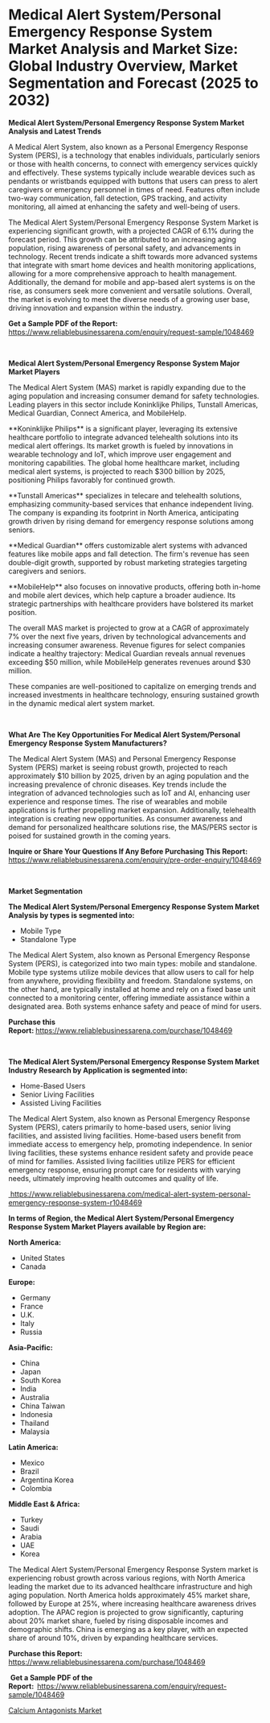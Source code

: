 <p><h1>Medical Alert System/Personal Emergency Response System Market Analysis and Market Size: Global Industry Overview, Market Segmentation and Forecast (2025 to 2032)</h1></p><p><strong>Medical Alert System/Personal Emergency Response System Market Analysis and Latest Trends</strong></p>
<p><p>A Medical Alert System, also known as a Personal Emergency Response System (PERS), is a technology that enables individuals, particularly seniors or those with health concerns, to connect with emergency services quickly and effectively. These systems typically include wearable devices such as pendants or wristbands equipped with buttons that users can press to alert caregivers or emergency personnel in times of need. Features often include two-way communication, fall detection, GPS tracking, and activity monitoring, all aimed at enhancing the safety and well-being of users.</p><p>The Medical Alert System/Personal Emergency Response System Market is experiencing significant growth, with a projected CAGR of 6.1% during the forecast period. This growth can be attributed to an increasing aging population, rising awareness of personal safety, and advancements in technology. Recent trends indicate a shift towards more advanced systems that integrate with smart home devices and health monitoring applications, allowing for a more comprehensive approach to health management. Additionally, the demand for mobile and app-based alert systems is on the rise, as consumers seek more convenient and versatile solutions. Overall, the market is evolving to meet the diverse needs of a growing user base, driving innovation and expansion within the industry.</p></p>
<p><strong>Get a Sample PDF of the Report:&nbsp;</strong> <a href="https://www.reliablebusinessarena.com/enquiry/request-sample/1048469?utm_campaign=2936&utm_medium=2&utm_source=Github&utm_content=ia&utm_term=08032025&utm_id=medical-alert-systempersonal-emergency-response-system">https://www.reliablebusinessarena.com/enquiry/request-sample/1048469</a></p>
<p>&nbsp;</p>
<p><strong>Medical Alert System/Personal Emergency Response System Major Market Players</strong></p>
<p><p>The Medical Alert System (MAS) market is rapidly expanding due to the aging population and increasing consumer demand for safety technologies. Leading players in this sector include Koninklijke Philips, Tunstall Americas, Medical Guardian, Connect America, and MobileHelp.</p><p>**Koninklijke Philips** is a significant player, leveraging its extensive healthcare portfolio to integrate advanced telehealth solutions into its medical alert offerings. Its market growth is fueled by innovations in wearable technology and IoT, which improve user engagement and monitoring capabilities. The global home healthcare market, including medical alert systems, is projected to reach $300 billion by 2025, positioning Philips favorably for continued growth.</p><p>**Tunstall Americas** specializes in telecare and telehealth solutions, emphasizing community-based services that enhance independent living. The company is expanding its footprint in North America, anticipating growth driven by rising demand for emergency response solutions among seniors.</p><p>**Medical Guardian** offers customizable alert systems with advanced features like mobile apps and fall detection. The firm's revenue has seen double-digit growth, supported by robust marketing strategies targeting caregivers and seniors. </p><p>**MobileHelp** also focuses on innovative products, offering both in-home and mobile alert devices, which help capture a broader audience. Its strategic partnerships with healthcare providers have bolstered its market position.</p><p>The overall MAS market is projected to grow at a CAGR of approximately 7% over the next five years, driven by technological advancements and increasing consumer awareness. Revenue figures for select companies indicate a healthy trajectory: Medical Guardian reveals annual revenues exceeding $50 million, while MobileHelp generates revenues around $30 million.</p><p>These companies are well-positioned to capitalize on emerging trends and increased investments in healthcare technology, ensuring sustained growth in the dynamic medical alert system market.</p></p>
<p>&nbsp;</p>
<p><strong>What Are The Key Opportunities For Medical Alert System/Personal Emergency Response System Manufacturers?</strong></p>
<p><p>The Medical Alert System (MAS) and Personal Emergency Response System (PERS) market is seeing robust growth, projected to reach approximately $10 billion by 2025, driven by an aging population and the increasing prevalence of chronic diseases. Key trends include the integration of advanced technologies such as IoT and AI, enhancing user experience and response times. The rise of wearables and mobile applications is further propelling market expansion. Additionally, telehealth integration is creating new opportunities. As consumer awareness and demand for personalized healthcare solutions rise, the MAS/PERS sector is poised for sustained growth in the coming years.</p></p>
<p><strong>Inquire or Share Your Questions If Any Before Purchasing This Report:</strong> <a href="https://www.reliablebusinessarena.com/enquiry/pre-order-enquiry/1048469?utm_campaign=2936&utm_medium=2&utm_source=Github&utm_content=ia&utm_term=08032025&utm_id=medical-alert-systempersonal-emergency-response-system">https://www.reliablebusinessarena.com/enquiry/pre-order-enquiry/1048469</a></p>
<p>&nbsp;</p>
<p><strong>Market Segmentation</strong></p>
<p><strong>The Medical Alert System/Personal Emergency Response System Market Analysis by types is segmented into:</strong></p>
<p><ul><li>Mobile Type</li><li>Standalone Type</li></ul></p>
<p><p>The Medical Alert System, also known as Personal Emergency Response System (PERS), is categorized into two main types: mobile and standalone. Mobile type systems utilize mobile devices that allow users to call for help from anywhere, providing flexibility and freedom. Standalone systems, on the other hand, are typically installed at home and rely on a fixed base unit connected to a monitoring center, offering immediate assistance within a designated area. Both systems enhance safety and peace of mind for users.</p></p>
<p><strong>Purchase this Report:&nbsp;</strong><a href="https://www.reliablebusinessarena.com/purchase/1048469?utm_campaign=2936&utm_medium=2&utm_source=Github&utm_content=ia&utm_term=08032025&utm_id=medical-alert-systempersonal-emergency-response-system">https://www.reliablebusinessarena.com/purchase/1048469</a></p>
<p>&nbsp;</p>
<p><strong>The Medical Alert System/Personal Emergency Response System Market Industry Research by Application is segmented into:</strong></p>
<p><ul><li>Home-Based Users</li><li>Senior Living Facilities</li><li>Assisted Living Facilities</li></ul></p>
<p><p>The Medical Alert System, also known as Personal Emergency Response System (PERS), caters primarily to home-based users, senior living facilities, and assisted living facilities. Home-based users benefit from immediate access to emergency help, promoting independence. In senior living facilities, these systems enhance resident safety and provide peace of mind for families. Assisted living facilities utilize PERS for efficient emergency response, ensuring prompt care for residents with varying needs, ultimately improving health outcomes and quality of life.</p></p>
<p><a href="https://www.reliablebusinessarena.com/medical-alert-system-personal-emergency-response-system-r1048469?utm_campaign=2936&utm_medium=2&utm_source=Github&utm_content=ia&utm_term=08032025&utm_id=medical-alert-systempersonal-emergency-response-system">&nbsp;https://www.reliablebusinessarena.com/medical-alert-system-personal-emergency-response-system-r1048469</a></p>
<p><strong>In terms of Region, the Medical Alert System/Personal Emergency Response System Market Players available by Region are:</strong></p>
<p>
    <p> <strong> North America: </strong>
        <ul>
            <li>United States</li>
            <li>Canada</li>
        </ul>
        </p> 
    <p> <strong> Europe: </strong>
        <ul>
            <li>Germany</li>
            <li>France</li>
            <li>U.K.</li>
            <li>Italy</li>
            <li>Russia</li>
        </ul>
        </p> 
    <p> <strong> Asia-Pacific: </strong>
        <ul>
            <li>China</li>
            <li>Japan</li>
            <li>South Korea</li>
            <li>India</li>
            <li>Australia</li>
            <li>China Taiwan</li>
            <li>Indonesia</li>
            <li>Thailand</li>
            <li>Malaysia</li>
        </ul>
        </p> 
    <p> <strong> Latin America: </strong>
        <ul>
            <li>Mexico</li>
            <li>Brazil</li>
            <li>Argentina Korea</li>
            <li>Colombia</li>
        </ul>
        </p> 
    <p> <strong> Middle East & Africa: </strong>
        <ul>
            <li>Turkey</li>
            <li>Saudi</li>
            <li>Arabia</li>
            <li>UAE</li>
            <li>Korea</li>
        </ul>
    </p>
    </p>
<p><p>The Medical Alert System/Personal Emergency Response System market is experiencing robust growth across various regions, with North America leading the market due to its advanced healthcare infrastructure and high aging population. North America holds approximately 45% market share, followed by Europe at 25%, where increasing healthcare awareness drives adoption. The APAC region is projected to grow significantly, capturing about 20% market share, fueled by rising disposable incomes and demographic shifts. China is emerging as a key player, with an expected share of around 10%, driven by expanding healthcare services.</p></p>
<p><strong>Purchase this Report: </strong><a href="https://www.reliablebusinessarena.com/purchase/1048469?utm_campaign=2936&utm_medium=2&utm_source=Github&utm_content=ia&utm_term=08032025&utm_id=medical-alert-systempersonal-emergency-response-system">https://www.reliablebusinessarena.com/purchase/1048469</a></p>
<p>&nbsp;<strong>Get a Sample PDF of the Report:&nbsp;&nbsp;</strong><a href="https://www.reliablebusinessarena.com/enquiry/request-sample/1048469?utm_campaign=2936&utm_medium=2&utm_source=Github&utm_content=ia&utm_term=08032025&utm_id=medical-alert-systempersonal-emergency-response-system">https://www.reliablebusinessarena.com/enquiry/request-sample/1048469</a></p>
<p><strong></strong></p>
<p><p><a href="https://github.com/zanoligarav/Market-Research-Report-List-1/blob/main/calcium-antagonists-market.md?utm_campaign=2936&utm_medium=2&utm_source=Github&utm_content=ia&utm_term=08032025&utm_id=medical-alert-systempersonal-emergency-response-system">Calcium Antagonists Market</a></p></p>